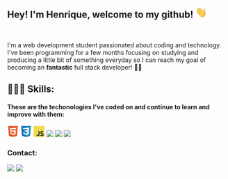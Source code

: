 ## Hey! I'm Henrique, welcome to my github!  <img height="26" src="https://raw.githubusercontent.com/ABSphreak/ABSphreak/master/gifs/Hi.gif">

<br>

I'm a web development student passionated about coding and technology. I've been programming for a few months focusing on studying and producing a little bit of something everyday so I can reach my goal of becoming an <b>fantastic</b> full stack developer! 🚀💛

## 👨🏽‍💻 Skills:
<h4>These are the techonologies I've coded on and continue to learn and improve with them:</h4>
<p> 
  <img height="26" src="https://raw.githubusercontent.com/devicons/devicon/master/icons/html5/html5-original.svg">  
  <img height="26" src="https://raw.githubusercontent.com/devicons/devicon/master/icons/css3/css3-original.svg"> 
  <img height="26" src="https://raw.githubusercontent.com/devicons/devicon/master/icons/javascript/javascript-original.svg"> 
  <img height="26" src="https://img.icons8.com/color/452/c-programming.png">
  <img height="26" src="https://cdn.worldvectorlogo.com/logos/nodejs-icon.svg">
  <img height="26" src="https://seeklogo.com/images/M/mysql-logo-69B39F7D18-seeklogo.com.png">
  
</p>

### Contact:

<p>
<a href="mailto:hnrqblck@gmail.com"><img src="https://camo.githubusercontent.com/30f2ec732716a5887b40a62aa5c463269bcd1078b9ca20cd16f5e71a5ede48b4/68747470733a2f2f696d672e736869656c64732e696f2f62616467652f676d61696c2d4431343833363f267374796c653d666f722d7468652d6261646765266c6f676f3d676d61696c266c6f676f436f6c6f723d7768697465266c696e6b3d6d61696c746f3a6d6174657573617261756a6f39393640676d61696c2e636f6d"></a>
<a href="https://www.linkedin.com/in/henrique-black/" target="_blank"><img src="https://camo.githubusercontent.com/8fd41d51235a3804775fb35e34eabf41c112f58d42b269d956b2913a8cc4bec7/68747470733a2f2f696d672e736869656c64732e696f2f62616467652f6c696e6b6564696e2d2532333030373742352e7376673f267374796c653d666f722d7468652d6261646765266c6f676f3d6c696e6b6564696e266c6f676f436f6c6f723d7768697465266c696e6b3d6d61696c746f3a68747470733a2f2f7777772e6c696e6b6564696e2e636f6d2f696e2f6d6174657573617261756a6f626172726f732f"></a>
</p>
<!--
**hnrqblck/hnrqblck** is a ✨ _special_ ✨ repository because its `README.md` (this file) appears on your GitHub profile.

Here are some ideas to get you started:

- 🔭 I’m currently working on ...
- 🌱 I’m currently learning ...
- 👯 I’m looking to collaborate on ...
- 🤔 I’m looking for help with ...
- 💬 Ask me about ...
- 📫 How to reach me: ...
- 😄 Pronouns: ...
- ⚡ Fun fact: ...
-->
